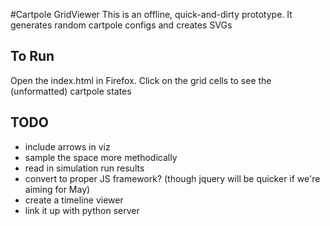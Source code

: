 #Cartpole GridViewer
This is an offline, quick-and-dirty prototype. It generates random cartpole configs and creates SVGs

## To Run
Open the index.html in Firefox. Click on the grid cells to see the (unformatted) cartpole states

## TODO
* include arrows in viz
* sample the space more methodically
* read in simulation run results
* convert to proper JS framework? (though jquery will be quicker if we're aiming for May)
* create a timeline viewer
* link it up with python server
